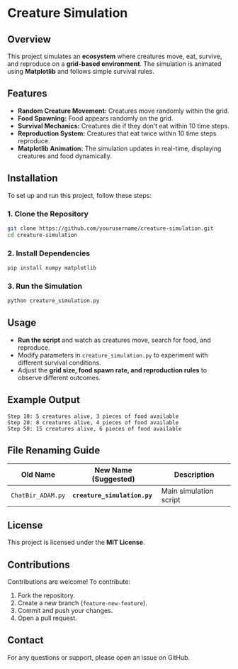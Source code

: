 # Creature Simulation

## Overview
This project simulates an **ecosystem** where creatures move, eat, survive, and reproduce on a **grid-based environment**. The simulation is animated using **Matplotlib** and follows simple survival rules.

## Features
- **Random Creature Movement:** Creatures move randomly within the grid.
- **Food Spawning:** Food appears randomly on the grid.
- **Survival Mechanics:** Creatures die if they don’t eat within 10 time steps.
- **Reproduction System:** Creatures that eat twice within 10 time steps reproduce.
- **Matplotlib Animation:** The simulation updates in real-time, displaying creatures and food dynamically.

## Installation
To set up and run this project, follow these steps:

### **1. Clone the Repository**
```bash
git clone https://github.com/yourusername/creature-simulation.git
cd creature-simulation
```

### **2. Install Dependencies**
```bash
pip install numpy matplotlib
```

### **3. Run the Simulation**
```bash
python creature_simulation.py
```

## Usage
- **Run the script** and watch as creatures move, search for food, and reproduce.
- Modify parameters in `creature_simulation.py` to experiment with different survival conditions.
- Adjust the **grid size, food spawn rate, and reproduction rules** to observe different outcomes.

## Example Output
```
Step 10: 5 creatures alive, 3 pieces of food available
Step 20: 8 creatures alive, 4 pieces of food available
Step 50: 15 creatures alive, 6 pieces of food available
```

## File Renaming Guide
| **Old Name**          | **New Name (Suggested)**      | **Description** |
|----------------------|----------------------------|----------------|
| `ChatBir_ADAM.py`    | **`creature_simulation.py`** | Main simulation script |

## License
This project is licensed under the **MIT License**.

## Contributions
Contributions are welcome! To contribute:
1. Fork the repository.
2. Create a new branch (`feature-new-feature`).
3. Commit and push your changes.
4. Open a pull request.

## Contact
For any questions or support, please open an issue on GitHub.

